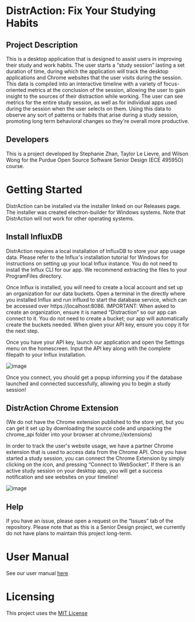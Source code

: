 # DistrAction: Fix Your Studying Habits

## Project Description

This is a desktop application that is designed to assist users in improving their study and work habits. The user starts a “study session” lasting a set duration of time, during which the application will track the desktop applications and Chrome websites that the user visits during the session. This data is compiled into an interactive timeline with a variety of focus-oriented metrics at the conclusion of the session, allowing the user to gain insight to the sources of their distraction while working. The user can see metrics for the entire study session, as well as for individual apps used during the session when the user selects on them. Using this data to observe any sort of patterns or habits that arise during a study session, promoting long term behavioral changes so they're overall more productive.

## Developers

This is a project developed by Stephanie Zhan, Taylor Le Lievre, and Wilson Wong for the Purdue Open Source Software Senior Design (ECE 49595O) course. 

# Getting Started

DistrAction can be installed via the installer linked on our Releases page. The installer was created electron-builder for Windows systems. Note that DistrAction will not work for other operating systems.

## Install InfluxDB

DistrAction requires a local installation of InfluxDB to store your app usage data. Please refer to the Influx's installation tutorial for Windows for instructions on setting up your local Influx instance. You do not need to install the Influx CLI for our app. We recommend extracting the files to your ProgramFiles directory.

Once Influx is installed, you will need to create a local account and set up an organization for our data buckets. Open a terminal in the directly where you installed Influx and run influxd to start the database service, which can be accessed over https://localhost:8086. IMPORTANT: When asked to create an organization, ensure it is named “Distraction” so our app can connect to it. You do not need to create a bucket; our app will automatically create the buckets needed. When given your API key, ensure you copy it for the next step.

Once you have your API key, launch our application and open the Settings menu on the homescreen. Input the API key along with the complete filepath to your Influx installation.

![image](https://github.com/user-attachments/assets/3d2cff99-43d9-44c3-974a-93fa1611b910)


Once you connect, you should get a popup informing you if the database launched and connected successfully, allowing you to begin a study session!

## DistrAction Chrome Extension

(We do not have the Chrome extension published to the store yet, but you can get it set up by downloading the source code and unpacking the chrome_api folder into your browser at chrome://extensions)

In order to track the user's website usage, we have a partner Chrome extension that is used to access data from the Chrome API. Once you have started a study session, you can connect the Chrome Extension by simply clicking on the icon, and pressing “Connect to WebSocket”. If there is an active study session on your desktop app, you will get a success notification and see websites on your timeline!


![image](https://github.com/user-attachments/assets/248e611d-ace3-4790-bbc4-2117092c7fb7)



## Help 

If you have an issue, please open a request on the “Issues” tab of the repository. Please note that as this is a Senior Design project, we currently do not have plans to maintain this project long-term. 

# User Manual

See our user manual [here](https://github.com/tlelievre26/distraction-desktop/blob/main/USERMANUAL.md)

# Licensing

This project uses the [MIT License](https://github.com/tlelievre26/distraction-desktop/blob/main/LICENSE.md)

